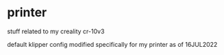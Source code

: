 # printer
stuff related to my creality cr-10v3

default klipper config modified specifically for my printer as of 16JUL2022
